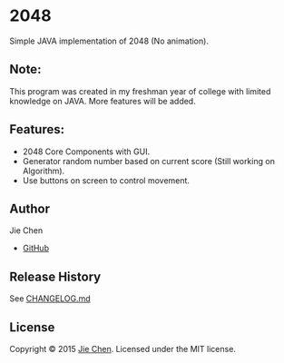 # 2048
Simple JAVA implementation of 2048 (No animation).


Note:
-----
This program was created in my freshman year of college with limited knowledge on JAVA. More features will be added.

Features:
-----------------
 - 2048 Core Components with GUI. 
 - Generator random number based on current score (Still working on Algorithm). 
 - Use buttons on screen to control movement.

Author
------
Jie Chen
 - [GitHub](https://github.com/JChenByte) 


Release History
---------------
See [CHANGELOG.md](https://github.com/JChenByte/2048/blob/master/CHANGELOG.md)

License
-------
Copyright © 2015 [Jie Chen](https://github.com/JChenByte). Licensed under the MIT license.
